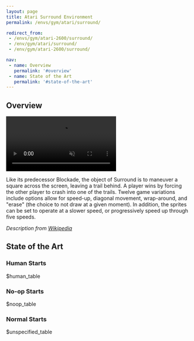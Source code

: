 ```yaml
---
layout: page
title: Atari Surround Environment
permalink: /envs/gym/atari/surround/

redirect_from:
 - /envs/gym/atari-2600/surround/
 - /env/gym/atari/surround/
 - /env/gym/atari-2600/surround/

nav:
 - name: Overview
   permalink: '#overview'
 - name: State of the Art
   permalink: '#state-of-the-art'
---
```



## Overview

<video autoplay muted loop controls>
  <source src="{{ 'assets/_pages/envs/gym/atari/surround.mp4' | absolute_url }}" type="video/mp4">
</video>

Like its predecessor Blockade, the object of Surround is to maneuver a square across the screen, leaving a trail behind. A player wins by forcing the other player to crash into one of the trails. Twelve game variations include options allow for speed-up, diagonal movement, wrap-around, and "erase" (the choice to not draw at a given moment). In addition, the sprites can be set to operate at a slower speed, or progressively speed up through five speeds.

*Description from [Wikipedia](https://en.wikipedia.org/wiki/Surround_(video_game))*


## State of the Art

### Human Starts

$human_table

### No-op Starts

$noop_table

### Normal Starts

$unspecified_table
